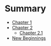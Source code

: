 # Summary

- [Chapter 1](./chapter_1.md)
- [Chapter 2](./chapter_2.md)
  - [Chapter 2.1](./subdir/chapter_2_1.md)
- [New Beginnings](./chapter3/new_beginnings.md)


